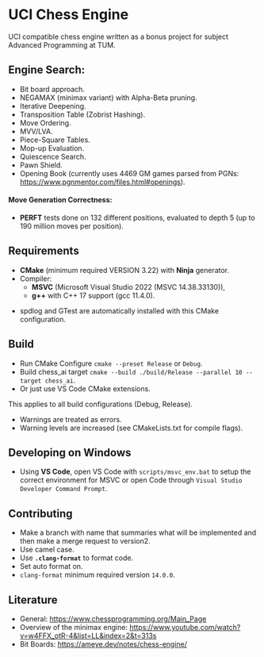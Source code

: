 # UCI Chess Engine

UCI compatible chess engine written as a bonus project for subject Advanced Programming at TUM.

## Engine Search:
- Bit board approach.
- NEGAMAX (minimax variant) with Alpha-Beta pruning.
- Iterative Deepening.
- Transposition Table (Zobrist Hashing).
- Move Ordering.
- MVV/LVA.
- Piece-Square Tables.
- Mop-up Evaluation.
- Quiescence Search.
- Pawn Shield.
- Opening Book (currently uses 4469 GM games parsed from PGNs: https://www.pgnmentor.com/files.html#openings).
#### Move Generation Correctness:
- **PERFT** tests done on 132 different positions, evaluated to depth 5 (up to 190 million moves per position).


## Requirements
* **CMake** (minimum required VERSION 3.22) with **Ninja** generator.
* Compiler:
    - **MSVC** (Microsoft Visual Studio 2022 (MSVC 14.38.33130)),
    - **g++** with C++ 17  support (gcc 11.4.0).
- spdlog and GTest are automatically installed with this CMake configuration.

## Build
- Run CMake Configure `cmake --preset Release` or `Debug`.
- Build chess_ai target `cmake --build ./build/Release --parallel 10 --target chess_ai`.
- Or just use VS Code CMake extensions.

This applies to all build configurations (Debug, Release).
- Warnings are treated as errors.
- Warning levels are increased (see CMakeLists.txt for compile flags).


## Developing on Windows
- Using **VS Code**, open VS Code with `scripts/msvc_env.bat` to setup the correct environment for MSVC or open Code through `Visual Studio Developer Command Prompt`.

## Contributing
- Make a branch with name that summaries what will be implemented and then make a merge request
to version2.
- Use camel case.
- Use **`.clang-format`** to format code.
- Set auto format on.
- `clang-format` minimum required version `14.0.0`.

## Literature
- General: https://www.chessprogramming.org/Main_Page
- Overview of the minimax engine: https://www.youtube.com/watch?v=w4FFX_otR-4&list=LL&index=2&t=313s
- Bit Boards: https://ameye.dev/notes/chess-engine/
